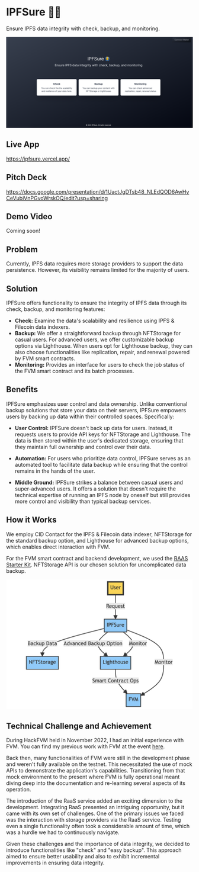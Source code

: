 # IPFSure 🙆‍♂️

Ensure IPFS data integrity with check, backup, and monitoring.

![screen](./docs/screen-1.png)

## Live App

https://ipfsure.vercel.app/

## Pitch Deck

https://docs.google.com/presentation/d/1UactJgDTsb48_NLEdQOD6AwHvCeVubiVnPGvoWrskOQ/edit?usp=sharing

## Demo Video

Coming soon!

## Problem

Currently, IPFS data requires more storage providers to support the data persistence. However, its visibility remains limited for the majority of users.

## Solution

IPFSure offers functionality to ensure the integrity of IPFS data through its check, backup, and monitoring features:

- **Check:** Examine the data's scalability and resilience using IPFS & Filecoin data indexers.
- **Backup:** We offer a straightforward backup through NFTStorage for casual users. For advanced users, we offer customizable backup options via Lighthouse. When users opt for Lighthouse backup, they can also choose functionalities like replication, repair, and renewal powered by FVM smart contracts.
- **Monitoring:** Provides an interface for users to check the job status of the FVM smart contract and its batch processes.

## Benefits

IPFSure emphasizes user control and data ownership. Unlike conventional backup solutions that store your data on their servers, IPFSure empowers users by backing up data within their controlled spaces. Specifically:

- **User Control:** IPFSure doesn't back up data for users. Instead, it requests users to provide API keys for NFTStorage and Lighthouse. The data is then stored within the user's dedicated storage, ensuring that they maintain full ownership and control over their data.
- **Automation:** For users who prioritize data control, IPFSure serves as an automated tool to facilitate data backup while ensuring that the control remains in the hands of the user.

- **Middle Ground:** IPFSure strikes a balance between casual users and super-advanced users. It offers a solution that doesn't require the technical expertise of running an IPFS node by oneself but still provides more control and visibility than typical backup services.

## How it Works

We employ CID Contact for the IPFS & Filecoin data indexer, NFTStorage for the standard backup option, and Lighthouse for advanced backup options, which enables direct interaction with FVM.

For the FVM smart contract and backend development, we used the [RAAS Starter Kit](https://github.com/filecoin-project/raas-starter-kit). NFTStorage API is our chosen solution for uncomplicated data backup.

![diagram](./docs/diagram.png)

## Technical Challenge and Achievement

During HackFVM held in November 2022, I had an initial experience with FVM. You can find my previous work with FVM at the event [here](https://ethglobal.com/showcase/podp-proof-of-data-preservation-57v6u).

Back then, many functionalities of FVM were still in the development phase and weren't fully available on the testnet. This necessitated the use of mock APIs to demonstrate the application's capabilities. Transitioning from that mock environment to the present where FVM is fully operational meant diving deep into the documentation and re-learning several aspects of its operation.

The introduction of the RaaS service added an exciting dimension to the development. Integrating RaaS presented an intriguing opportunity, but it came with its own set of challenges. One of the primary issues we faced was the interaction with storage providers via the RaaS service. Testing even a single functionality often took a considerable amount of time, which was a hurdle we had to continuously navigate.

Given these challenges and the importance of data integrity, we decided to introduce functionalities like "check" and "easy backup". This approach aimed to ensure better usability and also to exhibit incremental improvements in ensuring data integrity.
